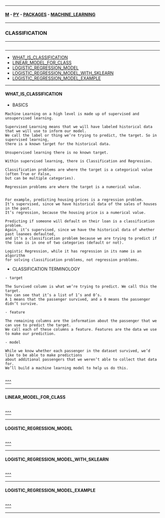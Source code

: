 
---

#### [M](https://github.com/ttltrk/TTT/blob/master/menu.md) - [PY](https://github.com/ttltrk/TTT/blob/master/PY/PY.md) - [PACKAGES](https://github.com/ttltrk/TTT/blob/master/PY/PACKAGES/PACKAGES.md) - [MACHINE_LEARNING](https://github.com/ttltrk/TTT/blob/master/PY/PACKAGES/MACHINE_LEARNING/MACHINE_LEARNING.md)

---

### CLASSIFICATION

---

```

```

---

* [WHAT_IS_CLASSIFICATION](#WHAT_IS_CLASSIFICATION)
* [LINEAR_MODEL_FOR_CLASS](#LINEAR_MODEL_FOR_CLASS)
* [LOGISTIC_REGRESSION_MODEL](#LOGISTIC_REGRESSION_MODEL)
* [LOGISTIC_REGRESSION_MODEL_WITH_SKLEARN](#LOGISTIC_REGRESSION_MODEL_WITH_SKLEARN)
* [LOGISTIC_REGRESSION_MODEL_EXAMPLE](#LOGISTIC_REGRESSION_MODEL_EXAMPLE)

---

#### WHAT_IS_CLASSIFICATION

- BASICS

```
Machine Learning on a high level is made up of supervised and unsupervised learning.
```

```
Supervised Learning means that we will have labeled historical data that we will use to inform our model.
We call the label or thing we’re trying to predict, the target. So in supervised learning,
there is a known target for the historical data.

Unsupervised learning there is no known target.
```

```
Within supervised learning, there is Classification and Regression.

Classification problems are where the target is a categorical value (often True or False,
but can be multiple categories).

Regression problems are where the target is a numerical value.
```

```

For example, predicting housing prices is a regression problem.
It’s supervised, since we have historical data of the sales of houses in the past.
It’s regression, because the housing price is a numerical value.

Predicting if someone will default on their loan is a classification problem.
Again, it’s supervised, since we have the historical data of whether past loanees defaulted,
and it’s a classification problem because we are trying to predict if
the loan is in one of two categories (default or not).
```

```
Logistic Regression, while it has regression in its name is an algorithm
for solving classification problems, not regression problems.
```

- CLASSIFICATION TERMINOLOGY

```
- target

The Survived column is what we’re trying to predict. We call this the target.
You can see that it’s a list of 1’s and 0’s.
A 1 means that the passenger survived, and a 0 means the passenger didn’t survive.

- feature

The remaining columns are the information about the passenger that we can use to predict the target.
We call each of these columns a feature. Features are the data we use to make our prediction.

- model

While we know whether each passenger in the dataset survived, we’d like to be able to make predictions
about additional passengers that we weren’t able to collect that data for.
We’ll build a machine learning model to help us do this.
```

```py

```

[^^^](#CLASSIFICATION)

---

#### LINEAR_MODEL_FOR_CLASS

```py

```

[^^^](#CLASSIFICATION)

---

#### LOGISTIC_REGRESSION_MODEL

```py

```

[^^^](#CLASSIFICATION)

---

#### LOGISTIC_REGRESSION_MODEL_WITH_SKLEARN

```py

```

[^^^](#CLASSIFICATION)

---

#### LOGISTIC_REGRESSION_MODEL_EXAMPLE

```py

```

[^^^](#CLASSIFICATION)

---

